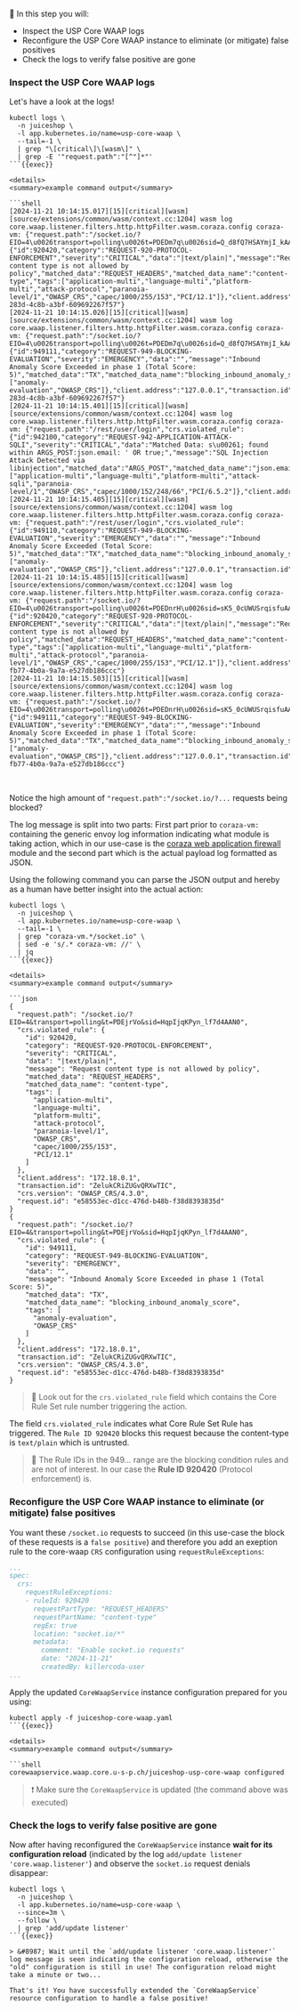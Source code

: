 &#127919; In this step you will:

* Inspect the USP Core WAAP logs
* Reconfigure the USP Core WAAP instance to eliminate (or mitigate) false positives
* Check the logs to verify false positive are gone

### Inspect the USP Core WAAP logs

Let's have a look at the logs!

```shell
kubectl logs \
  -n juiceshop \
  -l app.kubernetes.io/name=usp-core-waap \
  --tail=-1 \
  | grep "\[critical\]\[wasm\]" \
  | grep -E '"request.path":"[^"]*"'
```{{exec}}

<details>
<summary>example command output</summary>

```shell
[2024-11-21 10:14:15.017][15][critical][wasm] [source/extensions/common/wasm/context.cc:1204] wasm log core.waap.listener.filters.http.httpFilter.wasm.coraza.config coraza-vm: {"request.path":"/socket.io/?EIO=4\u0026transport=polling\u0026t=PDEDm7q\u0026sid=Q_d8fQ7HSAYmjI_kAAAF","crs.violated_rule":{"id":920420,"category":"REQUEST-920-PROTOCOL-ENFORCEMENT","severity":"CRITICAL","data":"|text/plain|","message":"Request content type is not allowed by policy","matched_data":"REQUEST_HEADERS","matched_data_name":"content-type","tags":["application-multi","language-multi","platform-multi","attack-protocol","paranoia-level/1","OWASP_CRS","capec/1000/255/153","PCI/12.1"]},"client.address":"127.0.0.1","transaction.id":"xpIaKdMfdmgZPBdBZWM","crs.version":"OWASP_CRS/4.3.0","request.id":"ce104af8-283d-4c8b-a3bf-609692267f57"}
[2024-11-21 10:14:15.026][15][critical][wasm] [source/extensions/common/wasm/context.cc:1204] wasm log core.waap.listener.filters.http.httpFilter.wasm.coraza.config coraza-vm: {"request.path":"/socket.io/?EIO=4\u0026transport=polling\u0026t=PDEDm7q\u0026sid=Q_d8fQ7HSAYmjI_kAAAF","crs.violated_rule":{"id":949111,"category":"REQUEST-949-BLOCKING-EVALUATION","severity":"EMERGENCY","data":"","message":"Inbound Anomaly Score Exceeded in phase 1 (Total Score: 5)","matched_data":"TX","matched_data_name":"blocking_inbound_anomaly_score","tags":["anomaly-evaluation","OWASP_CRS"]},"client.address":"127.0.0.1","transaction.id":"xpIaKdMfdmgZPBdBZWM","crs.version":"OWASP_CRS/4.3.0","request.id":"ce104af8-283d-4c8b-a3bf-609692267f57"}
[2024-11-21 10:14:15.401][15][critical][wasm] [source/extensions/common/wasm/context.cc:1204] wasm log core.waap.listener.filters.http.httpFilter.wasm.coraza.config coraza-vm: {"request.path":"/rest/user/login","crs.violated_rule":{"id":942100,"category":"REQUEST-942-APPLICATION-ATTACK-SQLI","severity":"CRITICAL","data":"Matched Data: s\u00261; found within ARGS_POST:json.email: ' OR true;","message":"SQL Injection Attack Detected via libinjection","matched_data":"ARGS_POST","matched_data_name":"json.email","tags":["application-multi","language-multi","platform-multi","attack-sqli","paranoia-level/1","OWASP_CRS","capec/1000/152/248/66","PCI/6.5.2"]},"client.address":"127.0.0.1","transaction.id":"HIkttRpzYXYhzkhUyMl","crs.version":"OWASP_CRS/4.3.0","request.id":""}
[2024-11-21 10:14:15.405][15][critical][wasm] [source/extensions/common/wasm/context.cc:1204] wasm log core.waap.listener.filters.http.httpFilter.wasm.coraza.config coraza-vm: {"request.path":"/rest/user/login","crs.violated_rule":{"id":949110,"category":"REQUEST-949-BLOCKING-EVALUATION","severity":"EMERGENCY","data":"","message":"Inbound Anomaly Score Exceeded (Total Score: 5)","matched_data":"TX","matched_data_name":"blocking_inbound_anomaly_score","tags":["anomaly-evaluation","OWASP_CRS"]},"client.address":"127.0.0.1","transaction.id":"HIkttRpzYXYhzkhUyMl","crs.version":"OWASP_CRS/4.3.0","request.id":""}
[2024-11-21 10:14:15.485][15][critical][wasm] [source/extensions/common/wasm/context.cc:1204] wasm log core.waap.listener.filters.http.httpFilter.wasm.coraza.config coraza-vm: {"request.path":"/socket.io/?EIO=4\u0026transport=polling\u0026t=PDEDnrH\u0026sid=sK5_0cUWUSrqisfuAAAG","crs.violated_rule":{"id":920420,"category":"REQUEST-920-PROTOCOL-ENFORCEMENT","severity":"CRITICAL","data":"|text/plain|","message":"Request content type is not allowed by policy","matched_data":"REQUEST_HEADERS","matched_data_name":"content-type","tags":["application-multi","language-multi","platform-multi","attack-protocol","paranoia-level/1","OWASP_CRS","capec/1000/255/153","PCI/12.1"]},"client.address":"127.0.0.1","transaction.id":"yxVTJkWNRxjzsFWuXDV","crs.version":"OWASP_CRS/4.3.0","request.id":"98381a37-fb77-4b0a-9a7a-e527db186ccc"}
[2024-11-21 10:14:15.503][15][critical][wasm] [source/extensions/common/wasm/context.cc:1204] wasm log core.waap.listener.filters.http.httpFilter.wasm.coraza.config coraza-vm: {"request.path":"/socket.io/?EIO=4\u0026transport=polling\u0026t=PDEDnrH\u0026sid=sK5_0cUWUSrqisfuAAAG","crs.violated_rule":{"id":949111,"category":"REQUEST-949-BLOCKING-EVALUATION","severity":"EMERGENCY","data":"","message":"Inbound Anomaly Score Exceeded in phase 1 (Total Score: 5)","matched_data":"TX","matched_data_name":"blocking_inbound_anomaly_score","tags":["anomaly-evaluation","OWASP_CRS"]},"client.address":"127.0.0.1","transaction.id":"yxVTJkWNRxjzsFWuXDV","crs.version":"OWASP_CRS/4.3.0","request.id":"98381a37-fb77-4b0a-9a7a-e527db186ccc"}
```

</details>
<br />

Notice the high amount of `"request.path":"/socket.io/?...` requests being blocked?

The log message is split into two parts: First part prior to `coraza-vm:` containing the generic envoy log information indicating what module is taking action, which in our use-case is the [coraza web application firewall](https://github.com/corazawaf/coraza) module and the second part which is the actual payload log formatted as JSON.

Using the following command you can parse the JSON output and hereby as a human have better insight into the actual action:

```shell
kubectl logs \
  -n juiceshop \
  -l app.kubernetes.io/name=usp-core-waap \
  --tail=-1 \
  | grep "coraza-vm.*/socket.io" \
  | sed -e 's/.* coraza-vm: //' \
  | jq
```{{exec}}

<details>
<summary>example command output</summary>

```json
{
  "request.path": "/socket.io/?EIO=4&transport=polling&t=PDEjrVo&sid=HqpIjqKPyn_lf7d4AAN0",
  "crs.violated_rule": {
    "id": 920420,
    "category": "REQUEST-920-PROTOCOL-ENFORCEMENT",
    "severity": "CRITICAL",
    "data": "|text/plain|",
    "message": "Request content type is not allowed by policy",
    "matched_data": "REQUEST_HEADERS",
    "matched_data_name": "content-type",
    "tags": [
      "application-multi",
      "language-multi",
      "platform-multi",
      "attack-protocol",
      "paranoia-level/1",
      "OWASP_CRS",
      "capec/1000/255/153",
      "PCI/12.1"
    ]
  },
  "client.address": "172.18.0.1",
  "transaction.id": "ZelukCRiZUGvQRXwTIC",
  "crs.version": "OWASP_CRS/4.3.0",
  "request.id": "e58553ec-d1cc-476d-b48b-f38d8393835d"
}
{
  "request.path": "/socket.io/?EIO=4&transport=polling&t=PDEjrVo&sid=HqpIjqKPyn_lf7d4AAN0",
  "crs.violated_rule": {
    "id": 949111,
    "category": "REQUEST-949-BLOCKING-EVALUATION",
    "severity": "EMERGENCY",
    "data": "",
    "message": "Inbound Anomaly Score Exceeded in phase 1 (Total Score: 5)",
    "matched_data": "TX",
    "matched_data_name": "blocking_inbound_anomaly_score",
    "tags": [
      "anomaly-evaluation",
      "OWASP_CRS"
    ]
  },
  "client.address": "172.18.0.1",
  "transaction.id": "ZelukCRiZUGvQRXwTIC",
  "crs.version": "OWASP_CRS/4.3.0",
  "request.id": "e58553ec-d1cc-476d-b48b-f38d8393835d"
}
```

</details>

> &#128270; Look out for the `crs.violated_rule` field which contains the Core Rule Set rule number triggering the action.

The field `crs.violated_rule` indicates what Core Rule Set Rule has triggered. The `Rule ID 920420` blocks this request because the content-type is `text/plain` which is untrusted.

> &#128270; The Rule IDs in the 949... range are the blocking condition rules and are not of interest. In our case the **Rule ID 920420** (Protocol enforcement) is.

### Reconfigure the USP Core WAAP instance to eliminate (or mitigate) false positives

You want these `/socket.io` requests to succeed (in this use-case the block of these requests is a `false positive`) and therefore you add an exeption rule to the core-waap `CRS` configuration using `requestRuleExceptions`:

```yaml
...
spec:
  crs:
    requestRuleExceptions:
    - ruleId: 920420
      requestPartType: "REQUEST_HEADERS"
      requestPartName: "content-type"
      regEx: true
      location: "socket.io/*"
      metadata:
        comment: "Enable socket.io requests"
        date: "2024-11-21"
        createdBy: killercoda-user
...
```

Apply the updated `CoreWaapService` instance configuration prepared for you using:

```shell
kubectl apply -f juiceshop-core-waap.yaml
```{{exec}}

<details>
<summary>example command output</summary>

```shell
corewaapservice.waap.core.u-s-p.ch/juiceshop-usp-core-waap configured
```

</details>

> &#10071; Make sure the `CoreWaapService` is updated (the command above was executed)

### Check the logs to verify false positive are gone

Now after having reconfigured the `CoreWaapService` instance **wait for its configuration reload** (indicated by the log `add/update listener 'core.waap.listener'`) and observe the `socket.io` request denials disappear:

```shell
kubectl logs \
  -n juiceshop \
  -l app.kubernetes.io/name=usp-core-waap \
  --since=3m \
  --follow \
  | grep 'add/update listener'
```{{exec}}

> &#8987; Wait until the `add/update listener 'core.waap.listener'` log message is seen indicating the configuration reload, otherwise the "old" configuration is still in use! The configuration reload might take a minute or two...

That's it! You have successfully extended the `CoreWaapService` resource configuration to handle a false positive!
